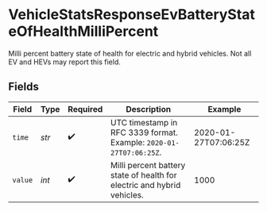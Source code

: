 # VehicleStatsResponseEvBatteryStateOfHealthMilliPercent

Milli percent battery state of health for electric and hybrid vehicles. Not all EV and HEVs may report this field.


## Fields

| Field                                                                   | Type                                                                    | Required                                                                | Description                                                             | Example                                                                 |
| ----------------------------------------------------------------------- | ----------------------------------------------------------------------- | ----------------------------------------------------------------------- | ----------------------------------------------------------------------- | ----------------------------------------------------------------------- |
| `time`                                                                  | *str*                                                                   | :heavy_check_mark:                                                      | UTC timestamp in RFC 3339 format. Example: `2020-01-27T07:06:25Z`.      | 2020-01-27T07:06:25Z                                                    |
| `value`                                                                 | *int*                                                                   | :heavy_check_mark:                                                      | Milli percent battery state of health for electric and hybrid vehicles. | 1000                                                                    |